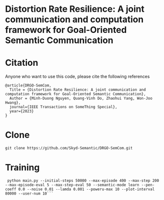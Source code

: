 # Distortion Rate Resilience: A joint communication and computation framework for Goal-Oriented Semantic Communication

# Citation
Anyone who want to use this code, please cite the following references
```
@article{DRGO-SemCom,
  Title = {Distortion Rate Resilience: A joint communication and computation framework for Goal-Oriented Semantic Communication},
  Author = {Minh-Duong Nguyen, Quang-Vinh Do, Zhaohui Yang, Won-Joo Hwang},
  journal={IEEE Transactions on SomeThing Special},
  year={2023}
}
```

# Clone
```
git clone https://github.com/Skyd-Semantic/DRGO-SemCom.git
```

# Training
```commandline
 python main.py --initial-steps 50000 --max-episode 400 --max-step 200 --max-episode-eval 5 --max-step-eval 50 --semantic-mode learn --pen-coeff 0.0 --noise 0.01 --lamda 0.001 --poweru-max 10 --plot-interval 80000 --user-num 10```

